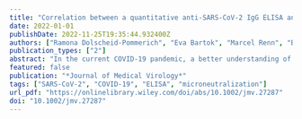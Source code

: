 ```yaml
---
title: "Correlation between a quantitative anti-SARS-CoV-2 IgG ELISA and neutralization activity"
date: 2022-01-01
publishDate: 2022-11-25T19:35:44.932400Z
authors: ["Ramona Dolscheid-Pommerich", "Eva Bartok", "Marcel Renn", "Beate M. Kümmerer", "Bianca Schulte", "Ricarda M. Schmithausen", "Birgit Stoffel-Wagner", "Hendrik Streeck", "Sandra Saschenbrecker", "Katja Steinhagen", "Gunther Hartmann"]
publication_types: ["2"]
abstract: "In the current COVID-19 pandemic, a better understanding of the relationship between merely binding and functionally neutralizing antibodies is necessary to characterize protective antiviral immunity following infection or vaccination. This study analyzes the level of correlation between the novel quantitative EUROIMMUN Anti-SARS-CoV-2 QuantiVac ELISA (IgG) and a microneutralization assay. A panel of 123 plasma samples from a COVID-19 outbreak study population, preselected by semiquantitative anti-SARS-CoV-2 IgG testing, was used to assess the relationship between the novel quantitative ELISA (IgG) and a microneutralization assay. Binding IgG targeting the S1 antigen was detected in 106 (86.2%) samples using the QuantiVac ELISA, while 89 (72.4%) samples showed neutralizing antibody activity. Spearman's correlation analysis demonstrated a strong positive relationship between anti-S1 IgG levels and neutralizing antibody titers (rs = 0.819, p textless 0.0001). High and low anti-S1 IgG levels were associated with a positive predictive value of 72.0% for high-titer neutralizing antibodies and a negative predictive value of 90.8% for low-titer neutralizing antibodies, respectively. These results substantiate the implementation of the QuantiVac ELISA to assess protective immunity following infection or vaccination."
featured: false
publication: "*Journal of Medical Virology*"
tags: ["SARS-CoV-2", "COVID-19", "ELISA", "microneutralization"]
url_pdf: "https://onlinelibrary.wiley.com/doi/abs/10.1002/jmv.27287"
doi: "10.1002/jmv.27287"
---
```


